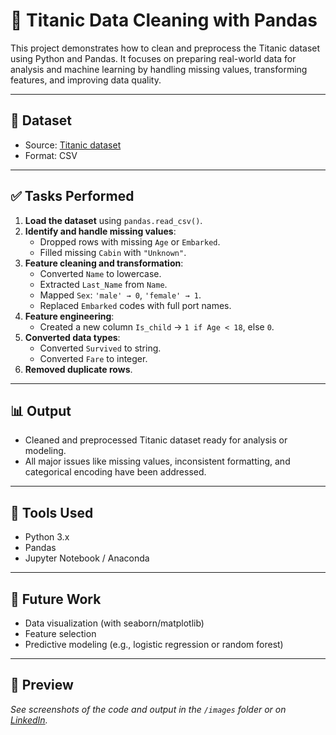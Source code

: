 # 🧼 Titanic Data Cleaning with Pandas

This project demonstrates how to clean and preprocess the Titanic dataset using Python and Pandas. It focuses on preparing real-world data for analysis and machine learning by handling missing values, transforming features, and improving data quality.

---

## 📁 Dataset

- Source: [Titanic dataset](https://raw.githubusercontent.com/datasciencedojo/datasets/master/titanic.csv)
- Format: CSV

---

## ✅ Tasks Performed

1. **Load the dataset** using `pandas.read_csv()`.
2. **Identify and handle missing values**:
   - Dropped rows with missing `Age` or `Embarked`.
   - Filled missing `Cabin` with `"Unknown"`.
3. **Feature cleaning and transformation**:
   - Converted `Name` to lowercase.
   - Extracted `Last_Name` from `Name`.
   - Mapped `Sex`: `'male' → 0`, `'female' → 1`.
   - Replaced `Embarked` codes with full port names.
4. **Feature engineering**:
   - Created a new column `Is_child` → `1 if Age < 18`, else `0`.
5. **Converted data types**:
   - Converted `Survived` to string.
   - Converted `Fare` to integer.
6. **Removed duplicate rows**.

---

## 📊 Output

- Cleaned and preprocessed Titanic dataset ready for analysis or modeling.
- All major issues like missing values, inconsistent formatting, and categorical encoding have been addressed.

---

## 🚀 Tools Used

- Python 3.x
- Pandas
- Jupyter Notebook / Anaconda

---

## 📌 Future Work

- Data visualization (with seaborn/matplotlib)
- Feature selection
- Predictive modeling (e.g., logistic regression or random forest)

---

## 📸 Preview

_See screenshots of the code and output in the `/images` folder or on [LinkedIn](https://linkedin.com/in/yourprofile)._  
